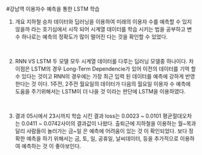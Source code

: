 #강남역 이용자수 예측을 통한 LSTM 학습

1. 개요
    지하철 승차 데이터와 딥러닝을 이용하여 미래의 이용자 수를 예측할 수 있지 않을까 라는 호기심에서 시작 되어 시계열 데이터를 학습 시키는 법을 공부하고 변수 하나로는 예측의 정확도가 많이 떨어진 다는 것을 확인할 수 있었다.  

<br>

2. RNN VS LSTM
    두 모델 모두 시계열 데이터를 다루는 딥러닝 모델중 하나이다.
    차이점은 LSTM의 경우 Long-Term Dependencie가 있어 이전의 데이터를 기억 할 수 있다는 것이고 RNN의 경우에는 가장 최근 입력 된 데이터를 예측에 강하게 반영 한다는 것 이다.
    1주전, 2주전 월요일의 데이터가 다음의 월요일 이용자 수 예측에 도움을 주기위해서는 LSTM이 더 나을 것 이라는 판단에 LSTM을 이용하였다.

<br>

3. 결과
    05시에서 23시까지 학습 시킨 결과 loss는 0.0023 ~ 0.0101 평균절대오차는 0.0411 ~ 0.0742사이의 결과값이 나왔다.
    출퇴근에 지하철을 이용하는 월~목과 달리 사람들이 놀러가는 금~일 은 예측에 어려움이 있는 것 이 확인되었다.
    보다 정확한 예측을 하기 위해서는 금, 토, 일, 공휴일, 날씨데이터, 등을 추가적으로 이용하여 예측하는 것 이 좋아보인다.